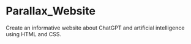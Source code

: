 # Parallax_Website
Create an informative website about ChatGPT and artificial intelligence using HTML and CSS.
